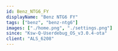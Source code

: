 ```yaml
---
id: Benz_NTG6_FY
displayName: "Benz NTG6 FY"
tags: ["benz", "benz-ntg6"]
images: ["./home.png", "./settings.png"]
since: "Ksw-Q-Userdebug_OS_v3.0.4-ota"
client: "ALS_6208"
---
```

